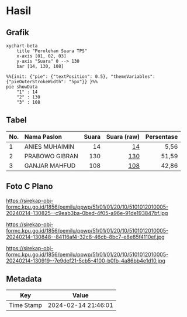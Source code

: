 # Hasil

## Grafik

```mermaid
xychart-beta
    title "Perolehan Suara TPS"
    x-axis [01, 02, 03]
    y-axis "Suara" 0 --> 130
    bar [14, 130, 108]
```

```mermaid
%%{init: {"pie": {"textPosition": 0.5}, "themeVariables": {"pieOuterStrokeWidth": "5px"}} }%%
pie showData
    "1" : 14
    "2" : 130
    "3" : 108
```

## Tabel

| No. | Nama Paslon    | Suara | Suara (raw) | Persentase |
|:--- |:-------------- | -----:| -----------:| ----------:|
| 1   | ANIES MUHAIMIN | 14    | [14][p-1]   | 5,56       |
| 2   | PRABOWO GIBRAN | 130   | [130][p-2]  | 51,59      |
| 3   | GANJAR MAHFUD  | 108   | [108][p-3]  | 42,86      |


[p-1]: https://github.com/gigit-pemilu/pemilu-2024-51-bali/blob/main/pilpres/hitung-suara/sub/51-bali/sub/01-jembrana/sub/01-negara/sub/2010-tegal-badeng-barat/sub/005-tps/sub/paslon-1.txt
[p-2]: https://github.com/gigit-pemilu/pemilu-2024-51-bali/blob/main/pilpres/hitung-suara/sub/51-bali/sub/01-jembrana/sub/01-negara/sub/2010-tegal-badeng-barat/sub/005-tps/sub/paslon-2.txt
[p-3]: https://github.com/gigit-pemilu/pemilu-2024-51-bali/blob/main/pilpres/hitung-suara/sub/51-bali/sub/01-jembrana/sub/01-negara/sub/2010-tegal-badeng-barat/sub/005-tps/sub/paslon-3.txt

## Foto C Plano

https://sirekap-obj-formc.kpu.go.id/1856/pemilu/ppwp/51/01/01/20/10/5101012010005-20240214-130825--c9eab3ba-0bed-4f05-a96e-91de193847bf.jpg

https://sirekap-obj-formc.kpu.go.id/1856/pemilu/ppwp/51/01/01/20/10/5101012010005-20240214-130848--84116af4-32c8-46cb-8bc7-e8e85f4110ef.jpg

https://sirekap-obj-formc.kpu.go.id/1856/pemilu/ppwp/51/01/01/20/10/5101012010005-20240214-130919--7e9def21-5cb5-4100-b0fb-4a86bb4e1d10.jpg


## Metadata

| Key        | Value               |
| ---------- | ------------------- |
| Time Stamp | 2024-02-14 21:46:01 |



